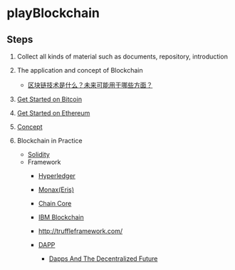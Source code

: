 # playBlockchain

## Steps
1. Collect all kinds of material such as documents, repository, introduction

2. The application and concept of Blockchain
   - [区块链技术是什么？未来可能用于哪些方面？](https://www.zhihu.com/question/27687960)
   
3. [Get Started on Bitcoin](./BITCOIN.md)
4. [Get Started on Ethereum](ETHEREUM.md)
4. [Concept](./CONCERPT.md)
3. Blockchain in Practice
   - [Solidity](./SOLIDITY.md)
   - Framework
      - [Hyperledger]()
      - [Monax(Eris)]()
      - [Chain Core]()
      - [IBM Blockchain](https://github.com/IBM-Blockchain/learn-chaincode)
      - http://truffleframework.com/
      
      - [DAPP](https://github.com/dapphub/dapp)
         - [Dapps And The Decentralized Future](https://blockgeeks.com/guides/dapps-the-decentralized-future/)
   
